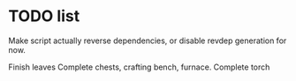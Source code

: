 # TODO list

Make script actually reverse dependencies, or disable revdep generation for now.

Finish leaves
Complete chests, crafting bench, furnace.
Complete torch
